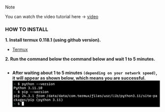 > [!NOTE]
> You can watch the video tutorial here -> [video]()

### **HOW TO INSTALL**
**1. Install termux 0.118.1 (using github version).**

- [Termux](https://github.com/termux/termux-app/releases/download/v0.118.1/termux-app_v0.118.1+github-debug_universal.apk)

**2. Run the command below  the command below and wait 1 to 5 minutes.**
```

```
- **After waiting about 1 to 5 minutes `(depending on your network speed)`, it will appear as shown below, which means you are successful.**
![alt text](https://raw.githubusercontent.com/aujiss/pythoninstall/refs/heads/main/images/images.jpg)
